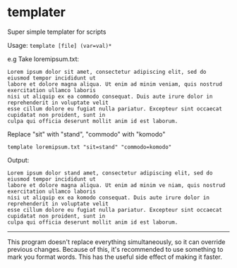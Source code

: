# templater

Super simple templater for scripts

Usage: `template [file] (var=val)*`

e.g Take loremipsum.txt:
```
Lorem ipsum dolor sit amet, consectetur adipiscing elit, sed do eiusmod tempor incididunt ut 
labore et dolore magna aliqua. Ut enim ad minim veniam, quis nostrud exercitation ullamco laboris
nisi ut aliquip ex ea commodo consequat. Duis aute irure dolor in reprehenderit in voluptate velit 
esse cillum dolore eu fugiat nulla pariatur. Excepteur sint occaecat cupidatat non proident, sunt in 
culpa qui officia deserunt mollit anim id est laborum.
```
Replace "sit" with "stand", "commodo" with "komodo"

```shell
template loremipsum.txt "sit=stand" "commodo=komodo"
```

Output:
```
Lorem ipsum dolor stand amet, consectetur adipiscing elit, sed do eiusmod tempor incididunt ut 
labore et dolore magna aliqua. Ut enim ad minim ve niam, quis nostrud exercitation ullamco laboris 
nisi ut aliquip ex ea komodo consequat. Duis aute irure dolor in reprehenderit in voluptate velit 
esse cillum dolore eu fugiat nulla pariatur. Excepteur sint occaecat cupidatat non proident, sunt in 
culpa qui officia deserunt mollit anim id est laborum.
```
___

This program doesn't replace everything simultaneously, so it can override previous changes. Because of this, it's recommended to use something to mark you format words. This has the useful side effect of making it faster.
